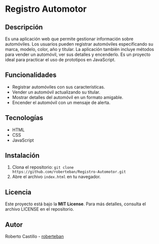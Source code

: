 # Registro Automotor

## Descripción
Es una aplicación web que permite gestionar información sobre automóviles. Los usuarios pueden registrar automóviles especificando su marca, modelo, color, año y titular. La aplicación también incluye métodos para vender un automóvil, ver sus detalles y encenderlo. Es un proyecto ideal para practicar el uso de prototipos en JavaScript.

## Funcionalidades
- Registrar automóviles con sus características.
- Vender un automóvil actualizando su titular.
- Mostrar detalles del automóvil en un formato amigable.
- Encender el automóvil con un mensaje de alerta.

## Tecnologías
- HTML
- CSS
- JavaScript

## Instalación
1. Clona el repositorio: `git clone https://github.com/roberteban/Registro-Automotor.git`
2. Abre el archivo `index.html` en tu navegador.

## Licencia
Este proyecto está bajo la **MIT License**. Para más detalles, consulta el archivo LICENSE en el repositorio.

## Autor
Roberto Castillo - [roberteban](https://github.com/roberteban)
